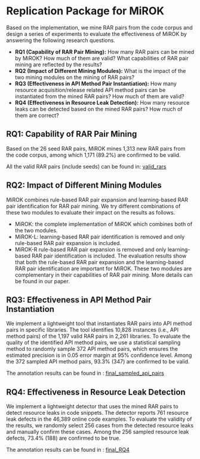 # Replication Package for MiROK

Based on the implementation, we mine RAR pairs from the code corpus and design a series of experiments to evaluate the effectiveness of MiROK by answering the following research questions.
- **RQ1 (Capability of RAR Pair Mining):** How many RAR pairs can be mined by MiROK? How much of them are valid? What capabilities of RAR pair mining are reflected by the results?
- **RQ2 (Impact of Different Mining Modules):** What is the impact of the two mining modules on the mining of RAR pairs?
- **RQ3 (Effectiveness in API Method Pair Instantiation):** How many resource acquisition/release related API method pairs can be instantiated from the mined RAR pairs? How much of them are valid?
- **RQ4 (Effectiveness in Resource Leak Detection):** How many resource leaks can be detected based on the mined RAR pairs? How much of them are correct?


## RQ1: Capability of RAR Pair Mining
Based on the 26 seed RAR pairs, MiROK mines 1,313 new RAR pairs from the code corpus, among which 1,171 (89.2%) are confirmed to be valid. 

All the valid RAR pairs (include seeds) can be found in: [valid_rars](./final_rars.txt)

## RQ2: Impact of Different Mining Modules
MiROK combines rule-based RAR pair expansion and learning-based RAR pair identification for RAR pair mining. We try different combinations of these two modules to evaluate their impact on the results as follows.
- MiROK: the complete implementation of MiROK which combines both of the two modules.
- MiROK-L: learning-based RAR pair identification is removed and only rule-based RAR pair expansion is included.
- MiROK-R rule-based RAR pair expansion is removed and only learning-based RAR pair identification is included.
The evaluation results show that both the rule-based RAR pair expansion and the learning-based RAR pair identification are important for MiROK.
These two modules are complementary in their capabilities of RAR pair mining.
More details can be found in our paper.

## RQ3: Effectiveness in API Method Pair Instantiation
We implement a lightweight tool that instantiates RAR pairs into API method pairs in specific libraries.
The tool identifies 10,828 instances (i.e., API method pairs) of the 1,197 valid RAR pairs in 2,261 libraries.
To evaluate the quality of the identified API method pairs, we use a statistical sampling method to randomly sample 372 API method pairs, which ensures the estimated precision is in 0.05 error margin at 95\% confidence level.
Among the 372 sampled API method pairs,  93.3% (347) are confirmed to be valid.

The annotation results can be found in : [final_sampled_api_pairs](./final_sampled_api_pairs.csv)


## RQ4: Effectiveness in Resource Leak Detection
We implement a lightweight detector that uses the mined RAR pairs to detect resource leaks in code snippets.
The detector reports 761 resource leak defects in the 46,389 online code examples.
To evaluate the validity of the results, we randomly select 256 cases from the detected resource leaks and manually confirm these cases.
Among the 256 sampled resource leak defects, 73.4% (188) are confirmed to be true.

The annotation results can be found in : [final_RQ4](./final_RQ4.zip)


